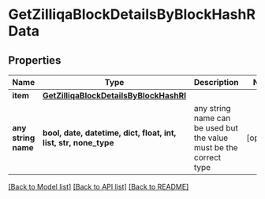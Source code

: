 # GetZilliqaBlockDetailsByBlockHashRData


## Properties
Name | Type | Description | Notes
------------ | ------------- | ------------- | -------------
**item** | [**GetZilliqaBlockDetailsByBlockHashRI**](GetZilliqaBlockDetailsByBlockHashRI.md) |  | 
**any string name** | **bool, date, datetime, dict, float, int, list, str, none_type** | any string name can be used but the value must be the correct type | [optional]

[[Back to Model list]](../README.md#documentation-for-models) [[Back to API list]](../README.md#documentation-for-api-endpoints) [[Back to README]](../README.md)


